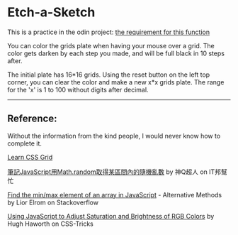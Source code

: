 # Etch-a-Sketch

This is a practice in the odin project:
[the requirement for this function](https://www.theodinproject.com/paths/foundations/courses/foundations/lessons/etch-a-sketch-project)

You can color the grids plate when having your mouse over a grid. The color gets darken by each step you made, and will be full black in 10 steps after.

The initial plate has 16*16 grids. Using the reset button on the left top corner, you can clear the color and make a new x\*x grids plate. The range for the 'x' is 1 to 100 without digits after decimal.

---

## Reference:

Without the information from the kind people, I would never know how to complete it.

[Learn CSS Grid](https://learncssgrid.com/)

[筆記JavaScript用Math.random取得某區間內的隨機亂數](https://ithelp.ithome.com.tw/articles/10197920) by 神Q超人 on IT邦幫忙

[Find the min/max element of an array in JavaScript](https://stackoverflow.com/questions/1669190/find-the-min-max-element-of-an-array-in-javascript) - Alternative Methods by Lior Elrom on Stackoverflow

[Using JavaScript to Adjust Saturation and Brightness of RGB Colors](https://css-tricks.com/using-javascript-to-adjust-saturation-and-brightness-of-rgb-colors/) by Hugh Haworth on CSS-Tricks
